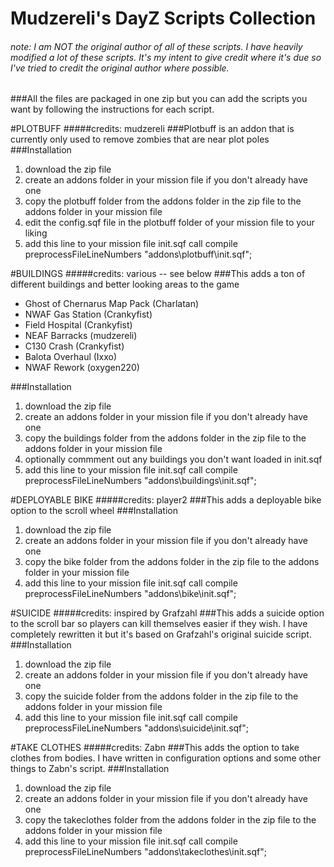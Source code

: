 Mudzereli's DayZ Scripts Collection
====================================
###### note: I am NOT the original author of all of these scripts. I have heavily modified a lot of these scripts. It's my intent to give credit where it's due so I've tried to credit the original author where possible.

###All the files are packaged in one zip but you can add the scripts you want by following the instructions for each script.

#PLOTBUFF
#####credits: mudzereli
###Plotbuff is an addon that is currently only used to remove zombies that are near plot poles
###Installation
 1. download the zip file
 2. create an addons folder in your mission file if you don't already have one
 3. copy the plotbuff folder from the addons folder in the zip file to the addons folder in your mission file
 4. edit the config.sqf file in the plotbuff folder of your mission file to your liking
 5. add this line to your mission file init.sqf
      call compile preprocessFileLineNumbers "addons\plotbuff\init.sqf";

#BUILDINGS
#####credits: various -- see below
###This adds a ton of different buildings and better looking areas to the game
  * Ghost of Chernarus Map Pack (Charlatan)
  * NWAF Gas Station (Crankyfist)
  * Field Hospital (Crankyfist)
  * NEAF Barracks (mudzereli)
  * C130 Crash (Crankyfist)
  * Balota Overhaul (Ixxo)
  * NWAF Rework (oxygen220)

###Installation
 1. download the zip file
 2. create an addons folder in your mission file if you don't already have one
 3. copy the buildings folder from the addons folder in the zip file to the addons folder in your mission file
 4. optionally commment out any buildings you don't want loaded in init.sqf
 5. add this line to your mission file init.sqf
      call compile preprocessFileLineNumbers "addons\buildings\init.sqf";
 
#DEPLOYABLE BIKE
#####credits: player2
###This adds a deployable bike option to the scroll wheel
###Installation
 1. download the zip file
 2. create an addons folder in your mission file if you don't already have one
 3. copy the bike folder from the addons folder in the zip file to the addons folder in your mission file
 4. add this line to your mission file init.sqf
      call compile preprocessFileLineNumbers "addons\bike\init.sqf";
 
#SUICIDE
#####credits: inspired by Grafzahl
###This adds a suicide option to the scroll bar so players can kill themselves easier if they wish. I have completely rewritten it but it's based on Grafzahl's original suicide script.
###Installation
 1. download the zip file
 2. create an addons folder in your mission file if you don't already have one
 3. copy the suicide folder from the addons folder in the zip file to the addons folder in your mission file
 4. add this line to your mission file init.sqf
      call compile preprocessFileLineNumbers "addons\suicide\init.sqf";

#TAKE CLOTHES
#####credits: Zabn
###This adds the option to take clothes from bodies. I have written in configuration options and some other things to Zabn's script.
###Installation
 1. download the zip file
 2. create an addons folder in your mission file if you don't already have one
 3. copy the takeclothes folder from the addons folder in the zip file to the addons folder in your mission file
 4. add this line to your mission file init.sqf
      call compile preprocessFileLineNumbers "addons\takeclothes\init.sqf";
